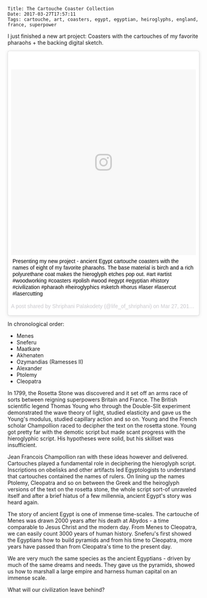     Title: The Cartouche Coaster Collection
    Date: 2017-03-27T17:57:11
    Tags: cartouche, art, coasters, egypt, egyptian, heiroglyphs, england, france, superpower

I just finished a new art project: Coasters with the cartouches of my favorite pharaohs + the backing
digital sketch.

<div>
<blockquote class="instagram-media" data-instgrm-captioned data-instgrm-version="7" style=" background:#FFF; border:0; border-radius:3px; box-shadow:0 0 1px 0 rgba(0,0,0,0.5),0 1px 10px 0 rgba(0,0,0,0.15); margin: 1px; max-width:658px; padding:0; width:99.375%; width:-webkit-calc(100% - 2px); width:calc(100% - 2px);"><div style="padding:8px;"> <div style=" background:#F8F8F8; line-height:0; margin-top:40px; padding:50% 0; text-align:center; width:100%;"> <div style=" background:url(data:image/png;base64,iVBORw0KGgoAAAANSUhEUgAAACwAAAAsCAMAAAApWqozAAAABGdBTUEAALGPC/xhBQAAAAFzUkdCAK7OHOkAAAAMUExURczMzPf399fX1+bm5mzY9AMAAADiSURBVDjLvZXbEsMgCES5/P8/t9FuRVCRmU73JWlzosgSIIZURCjo/ad+EQJJB4Hv8BFt+IDpQoCx1wjOSBFhh2XssxEIYn3ulI/6MNReE07UIWJEv8UEOWDS88LY97kqyTliJKKtuYBbruAyVh5wOHiXmpi5we58Ek028czwyuQdLKPG1Bkb4NnM+VeAnfHqn1k4+GPT6uGQcvu2h2OVuIf/gWUFyy8OWEpdyZSa3aVCqpVoVvzZZ2VTnn2wU8qzVjDDetO90GSy9mVLqtgYSy231MxrY6I2gGqjrTY0L8fxCxfCBbhWrsYYAAAAAElFTkSuQmCC); display:block; height:44px; margin:0 auto -44px; position:relative; top:-22px; width:44px;"></div></div> <p style=" margin:8px 0 0 0; padding:0 4px;"> <a href="https://www.instagram.com/p/BSKk-rJjNZz/" style=" color:#000; font-family:Arial,sans-serif; font-size:14px; font-style:normal; font-weight:normal; line-height:17px; text-decoration:none; word-wrap:break-word;" target="_blank">Presenting my new project - ancient Egypt cartouche coasters with the names of eight of my favorite pharaohs. The base material is birch and a rich polyurethane coat makes the hieroglyph etches pop out. #art #artist #woodworking #coasters #polish #wood #egypt #egyptian #history #civilization #pharaoh #heiroglyphics #sketch #horus #laser #lasercut #lasercutting</a></p> <p style=" color:#c9c8cd; font-family:Arial,sans-serif; font-size:14px; line-height:17px; margin-bottom:0; margin-top:8px; overflow:hidden; padding:8px 0 7px; text-align:center; text-overflow:ellipsis; white-space:nowrap;">A post shared by Shriphani Palakodety (@life_of_shriphani) on <time style=" font-family:Arial,sans-serif; font-size:14px; line-height:17px;" datetime="2017-03-28T02:36:52+00:00">Mar 27, 2017 at 7:36pm PDT</time></p></div></blockquote>
<script async defer src="//platform.instagram.com/en_US/embeds.js"></script>
</div>

In chronological order:

 * Menes
 * Sneferu
 * Maatkare
 * Akhenaten
 * Ozymandias (Ramesses II)
 * Alexander
 * Ptolemy
 * Cleopatra

<!-- more -->

In 1799, the Rosetta Stone was discovered and it set off an arms race of sorts
between reigning superpowers Britain and France. The British scientific legend
Thomas Young who through the Double-Slit experiment demonstrated the wave theory
of light, studied elasticity and gave us the Young's modulus, studied capillary action
and so on. Young and the French scholar Champollion raced to decipher the text on the rosetta
stone. Young got pretty far with the demotic script but made scant progress with
the hieroglyphic script. His hypotheses were solid, but his skillset was insufficient.

Jean Francois Champollion ran with these ideas however and delivered.
Cartouches played a fundamental role in deciphering the hieroglyph script.
Inscriptions on obelisks and other artifacts led Egyptologists to understand
that cartouches contained the names of rulers. On lining up the names Ptolemy, Cleopatra
and so on between the Greek and the heiroglyph versions of the text on the rosetta stone, the whole
script sort-of unraveled itself and after a brief hiatus of a few millennia, ancient Egypt's
story was heard again.

The story of ancient Egypt is one of immense time-scales. The cartouche of Menes was drawn
2000 years after his death at Abydos - a time comparable to Jesus Christ and the modern day. From Menes
to Cleopatra, we can easily count 3000 years of human history. Sneferu's first showed the Egyptians
how to build pyramids and from his time to Cleopatra, more years have passed than from Cleopatra's
time to the present day.

We are very much the same species as the ancient Egyptians - driven by much of the same dreams
and needs. They gave us the pyramids, showed us how to marshall a large empire and harness
human capital on an immense scale.

What will our civilization leave behind?